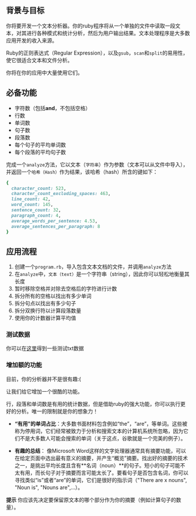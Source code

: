 ## 背景与目标

你将要开发一个文本分析器。你的ruby程序将从一个单独的文件中读取一段文本，对其进行各种模式和统计分析，然后为用户输出结果。文本处理程序是大多数应用开发的收入来源。

Ruby的正则表达式（Regular Expression），以及`gsub`，`scan`和`split`的易用性，使它很适合文本和文件分析。

你将在你的应用中大量使用它们。

## 必备功能

* 字符数（包括**and**，不包括空格）
* 行数
* 单词数
* 句子数
* 段落数
* 每个句子的平均单词数
* 每个段落的平均句子数

完成一个`analyze`方法，它以文本（`字符串`）作为参数（文本可以从文件中导入），并返回一个`哈希（Hash）`作为结果，该哈希（hash）所含的键如下：

```ruby
{
  character_count: 523,
  character_count_excluding_spaces: 463,
  line_count: 42,
  word_count: 145,
  sentence_count: 32,
  paragraph_count: 4,
  average_words_per_sentence: 4.53,
  average_sentences_per_paragraph: 8
}
```

## 应用流程

1. 创建一个`program.rb`，导入包含文本文档的文件，并调用`analyze`方法
2. 在`analyze`中，`文本（text）`是一个字符串（string），因此你可以轻松地衡量其长度
3. 暂时移除空格并对除去空格后的字符进行计数
4. 拆分所有的空格以找出有多少单词
5. 拆分句点以找出有多少句子
6. 拆分双换行符以计算段落数量
7. 使用你的计数器计算平均值

### 测试数据

你可以在[这里](http://www.rubyinside.com/book/oliver.txt)得到一些测试txt数据

### 增加额的功能

目前，你的分析器并不是很有趣:(

让我们给它增加一个很酷的功能。

行，段落和单词数是有用的统计数据，但是借助ruby的强大功能，你可以执行更好的分析。唯一的限制就是你的想象力！

* **“有用”的单词占比**：大多数书面材料包含例如“the”，“are”，等单词。这些被称为停用词，它们经常被致力于分析和搜索文本的计算机系统所忽略，因为它们不是大多数人可能会搜索的单词（关于这点，谷歌就是一个完美的例子）。

* **有趣的总结**： 像Microsoft Word这样的文字处理器通常具有摘要功能，可以在给定页面中选出最有意义的摘要，并产生“概览”摘要。找出好的摘要的技术之一，是挑出平均长度且含有**名词（noun）**的句子。短小的句子可能不太有用，而长句子对于摘要而言可能太长了。要看句子是否包含名词，你可以寻找类似“is”或者“are”的单词，它们是很好的指示词（"There are x nouns", "Noun is", "Nouns are",...）。

**提示** 你应该先决定要保留原文本的哪个部分作为你的摘要（例如计算句子的数量）。
